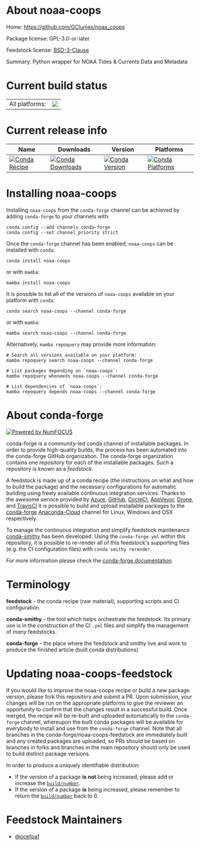About noaa-coops
================

Home: https://github.com/GClunies/noaa_coops

Package license: GPL-3.0-or-later

Feedstock license: [BSD-3-Clause](https://github.com/conda-forge/noaa-coops-feedstock/blob/main/LICENSE.txt)

Summary: Python wrapper for NOAA Tides & Currents Data and Metadata

Current build status
====================


<table><tr><td>All platforms:</td>
    <td>
      <a href="https://dev.azure.com/conda-forge/feedstock-builds/_build/latest?definitionId=17281&branchName=main">
        <img src="https://dev.azure.com/conda-forge/feedstock-builds/_apis/build/status/noaa-coops-feedstock?branchName=main">
      </a>
    </td>
  </tr>
</table>

Current release info
====================

| Name | Downloads | Version | Platforms |
| --- | --- | --- | --- |
| [![Conda Recipe](https://img.shields.io/badge/recipe-noaa--coops-green.svg)](https://anaconda.org/conda-forge/noaa-coops) | [![Conda Downloads](https://img.shields.io/conda/dn/conda-forge/noaa-coops.svg)](https://anaconda.org/conda-forge/noaa-coops) | [![Conda Version](https://img.shields.io/conda/vn/conda-forge/noaa-coops.svg)](https://anaconda.org/conda-forge/noaa-coops) | [![Conda Platforms](https://img.shields.io/conda/pn/conda-forge/noaa-coops.svg)](https://anaconda.org/conda-forge/noaa-coops) |

Installing noaa-coops
=====================

Installing `noaa-coops` from the `conda-forge` channel can be achieved by adding `conda-forge` to your channels with:

```
conda config --add channels conda-forge
conda config --set channel_priority strict
```

Once the `conda-forge` channel has been enabled, `noaa-coops` can be installed with `conda`:

```
conda install noaa-coops
```

or with `mamba`:

```
mamba install noaa-coops
```

It is possible to list all of the versions of `noaa-coops` available on your platform with `conda`:

```
conda search noaa-coops --channel conda-forge
```

or with `mamba`:

```
mamba search noaa-coops --channel conda-forge
```

Alternatively, `mamba repoquery` may provide more information:

```
# Search all versions available on your platform:
mamba repoquery search noaa-coops --channel conda-forge

# List packages depending on `noaa-coops`:
mamba repoquery whoneeds noaa-coops --channel conda-forge

# List dependencies of `noaa-coops`:
mamba repoquery depends noaa-coops --channel conda-forge
```


About conda-forge
=================

[![Powered by
NumFOCUS](https://img.shields.io/badge/powered%20by-NumFOCUS-orange.svg?style=flat&colorA=E1523D&colorB=007D8A)](https://numfocus.org)

conda-forge is a community-led conda channel of installable packages.
In order to provide high-quality builds, the process has been automated into the
conda-forge GitHub organization. The conda-forge organization contains one repository
for each of the installable packages. Such a repository is known as a *feedstock*.

A feedstock is made up of a conda recipe (the instructions on what and how to build
the package) and the necessary configurations for automatic building using freely
available continuous integration services. Thanks to the awesome service provided by
[Azure](https://azure.microsoft.com/en-us/services/devops/), [GitHub](https://github.com/),
[CircleCI](https://circleci.com/), [AppVeyor](https://www.appveyor.com/),
[Drone](https://cloud.drone.io/welcome), and [TravisCI](https://travis-ci.com/)
it is possible to build and upload installable packages to the
[conda-forge](https://anaconda.org/conda-forge) [Anaconda-Cloud](https://anaconda.org/)
channel for Linux, Windows and OSX respectively.

To manage the continuous integration and simplify feedstock maintenance
[conda-smithy](https://github.com/conda-forge/conda-smithy) has been developed.
Using the ``conda-forge.yml`` within this repository, it is possible to re-render all of
this feedstock's supporting files (e.g. the CI configuration files) with ``conda smithy rerender``.

For more information please check the [conda-forge documentation](https://conda-forge.org/docs/).

Terminology
===========

**feedstock** - the conda recipe (raw material), supporting scripts and CI configuration.

**conda-smithy** - the tool which helps orchestrate the feedstock.
                   Its primary use is in the construction of the CI ``.yml`` files
                   and simplify the management of *many* feedstocks.

**conda-forge** - the place where the feedstock and smithy live and work to
                  produce the finished article (built conda distributions)


Updating noaa-coops-feedstock
=============================

If you would like to improve the noaa-coops recipe or build a new
package version, please fork this repository and submit a PR. Upon submission,
your changes will be run on the appropriate platforms to give the reviewer an
opportunity to confirm that the changes result in a successful build. Once
merged, the recipe will be re-built and uploaded automatically to the
`conda-forge` channel, whereupon the built conda packages will be available for
everybody to install and use from the `conda-forge` channel.
Note that all branches in the conda-forge/noaa-coops-feedstock are
immediately built and any created packages are uploaded, so PRs should be based
on branches in forks and branches in the main repository should only be used to
build distinct package versions.

In order to produce a uniquely identifiable distribution:
 * If the version of a package **is not** being increased, please add or increase
   the [``build/number``](https://docs.conda.io/projects/conda-build/en/latest/resources/define-metadata.html#build-number-and-string).
 * If the version of a package **is** being increased, please remember to return
   the [``build/number``](https://docs.conda.io/projects/conda-build/en/latest/resources/define-metadata.html#build-number-and-string)
   back to 0.

Feedstock Maintainers
=====================

* [@ocefpaf](https://github.com/ocefpaf/)

